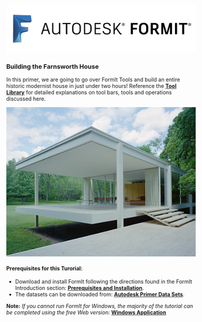 ![](./assets/b5030b43-df24-4259-ad6a-94bcad61bc78.png)

### Building the Farnsworth House

In this primer, we are going to go over FormIt Tools and build an entire historic modernist house in just under two hours! Reference the [**Tool Library**](../tool-library/tool-library.md) for detailed explanations on tool bars, tools and operations discussed here. 

![](./images/49e004f3-d500-4890-9188-e8a87c1e396a-2.png)

#### Prerequisites for this Turorial:
- Download and install FormIt following the directions found in the FormIt Introduction section: [**Prerequisites and Installation**](../formit-introduction/prerequisites-and-installation.md).
- The datasets can be downloaded from: [**Autodesk Primer Data Sets**](https://autodesk.app.box.com/s/thavswirrbflit27rbqzl26ljj7fu1uv).

**Note:** *If you cannot run FormIt for Windows, the majority of the tutorial can be completed using the free Web version:* [**Windows Application**](http://formit360.autodesk.com/app)

